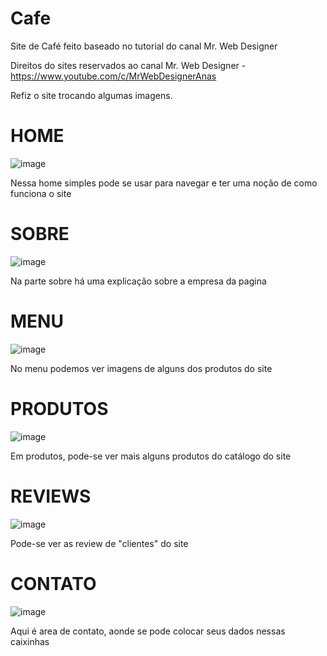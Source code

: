 # Cafe

Site de Café feito baseado no tutorial do canal Mr. Web Designer

Direitos do sites reservados ao canal Mr. Web Designer - https://www.youtube.com/c/MrWebDesignerAnas

Refiz o site trocando algumas imagens.

# HOME

![image](https://user-images.githubusercontent.com/78983450/149680890-78e3e587-f46b-4b57-9fbd-5e850e9ed21c.png)

Nessa home simples pode se usar para navegar e ter uma noção de como funciona o site 

# SOBRE 

![image](https://user-images.githubusercontent.com/78983450/149681767-6a90ad8e-2a80-4950-935f-05ef6363634c.png)

Na parte sobre há uma explicação sobre a empresa da pagina

# MENU

![image](https://user-images.githubusercontent.com/78983450/149681845-1dafe0cf-e75b-4ebe-903f-5f0ba3489359.png)

No menu podemos ver imagens de alguns dos produtos do site

# PRODUTOS

![image](https://user-images.githubusercontent.com/78983450/149681902-630618ce-c858-4fa1-bb24-ac7c96f23ad4.png)

Em produtos, pode-se ver mais alguns produtos do catálogo do site

# REVIEWS

![image](https://user-images.githubusercontent.com/78983450/149681933-63f9d4df-ddd2-4738-9b4e-4fb389601959.png)

Pode-se ver as review de "clientes" do site

# CONTATO

![image](https://user-images.githubusercontent.com/78983450/149682242-3a8e581f-2c50-4ff4-8dac-92f571a34cad.png)

Aqui é area de contato, aonde se pode colocar seus dados nessas caixinhas
